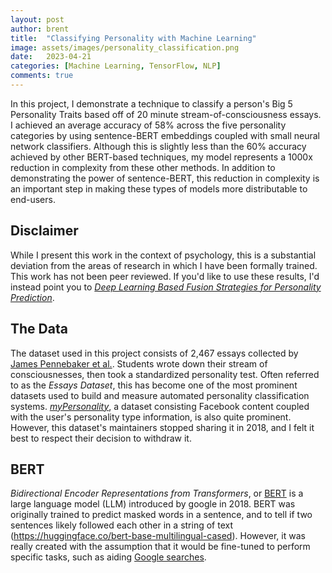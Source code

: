 ```yaml
---
layout: post
author: brent
title:  "Classifying Personality with Machine Learning"
image: assets/images/personality_classification.png
date:   2023-04-21
categories: [Machine Learning, TensorFlow, NLP]
comments: true
---
```


In this project, I demonstrate a technique to classify a person's Big 5 Personality Traits based off of 20 minute stream-of-consciousness essays.
I achieved an average accuracy of 58% across the five personality categories by using sentence-BERT embeddings coupled with small neural network classifiers.
Although this is slightly less than the 60% accuracy achieved by other BERT-based techniques, my model represents a 1000x reduction in complexity from these other methods.
In addition to demonstrating the power of sentence-BERT, this reduction in complexity is an important step in making these types of models more distributable to end-users.

## Disclaimer
While I present this work in the context of psychology, this is a substantial deviation from the areas of research in which I have been formally trained.
This work has not been peer reviewed.
If you'd like to use these results, I'd instead point you to [_Deep Learning Based Fusion Strategies for Personality Prediction_](https://www.sciencedirect.com/science/article/pii/S1110866521000311#b0225).

## The Data
The dataset used in this project consists of 2,467 essays collected by [James Pennebaker et al.](https://psycnet.apa.org/doiLanding?doi=10.1037%2F0022-3514.77.6.1296).
Students wrote down their stream of consciousnesses, then took a standardized personality test.
Often referred to as the _Essays Dataset_, this has become one of the most prominent datasets used to build and measure automated personality classification systems.
[_myPersonality_](https://sites.google.com/michalkosinski.com/mypersonality), a dataset consisting Facebook content coupled with the user's personality type information, is also quite prominent. 
However, this dataset's maintainers stopped sharing it in 2018, and I felt it best to respect their decision to withdraw it.

## BERT
_Bidirectional Encoder Representations from Transformers_, or [BERT](https://arxiv.org/abs/1810.04805v2) is a large language model (LLM) introduced by google in 2018.
BERT was originally trained to predict masked words in a sentence, and to tell if two sentences likely followed each other in a string of text (https://huggingface.co/bert-base-multilingual-cased).
However, it was really created with the assumption that it would be fine-tuned to perform specific tasks, such as aiding [Google searches](https://blog.google/products/search/search-language-understanding-bert/).



